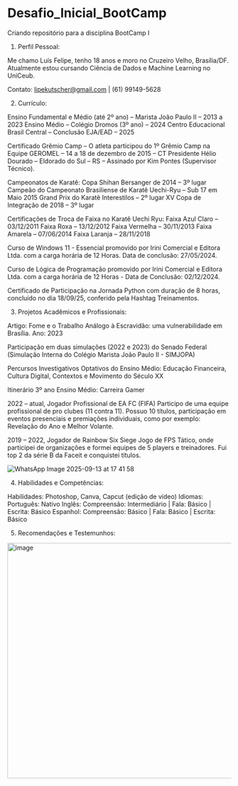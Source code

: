 # Desafio_Inicial_BootCamp
Criando repositório para a disciplina BootCamp I

1. Perfil Pessoal:

Me chamo Luís Felipe, tenho 18 anos e moro no Cruzeiro Velho, Brasília/DF. Atualmente estou cursando Ciência de Dados e Machine Learning no UniCeub.

Contato: lipekutscher@gmail.com | (61) 99149-5628

2.	Currículo:

Ensino Fundamental e Médio (até 2º ano) – Marista João Paulo II – 2013 a 2023
Ensino Médio – Colégio Dromos (3º ano) – 2024
Centro Educacional Brasil Central – Conclusão EJA/EAD – 2025

Certificado Grêmio Camp – O atleta participou do 1º Grêmio Camp na Equipe GEROMEL – 14 a 18 de dezembro de 2015 – CT Presidente Hélio Dourado – Eldorado do Sul – RS – Assinado por Kim Pontes (Supervisor Técnico).

Campeonatos de Karatê:
Copa Shihan Bersanger de 2014 – 3º lugar
Campeão do Campeonato Brasiliense de Karatê Uechi-Ryu – Sub 17 em Maio 2015
Grand Prix do Karatê Interestilos – 2º lugar
XV Copa de Integração de 2018 – 3º lugar

Certificações de Troca de Faixa no Karatê Uechi Ryu:
Faixa Azul Claro – 03/12/2011
Faixa Roxa – 13/12/2012
Faixa Vermelha – 30/11/2013
Faixa Amarela – 07/06/2014
Faixa Laranja – 28/11/2018

Curso de Windows 11 - Essencial promovido por Irini Comercial e Editora Ltda. com a carga horária de 12 Horas. Data de conclusão: 27/05/2024.

Curso de Lógica de Programação promovido por Irini Comercial e Editora Ltda. com a carga horária de 12 Horas - Data de Conclusão: 02/12/2024. 

Certificado de Participação na Jornada Python com duração de 8 horas, concluído no dia 18/09/25, conferido pela Hashtag Treinamentos.

3.	Projetos Acadêmicos e Profissionais:

Artigo: Fome e o Trabalho Análogo à Escravidão: uma vulnerabilidade em Brasília. Ano: 2023

Participação em duas simulações (2022 e 2023) do Senado Federal (Simulação Interna do Colégio Marista João Paulo II - SIMJOPA)

Percursos Investigativos Optativos do Ensino Médio: Educação Financeira, Cultura Digital, Contextos e Movimento do Século XX

Itinerário 3º ano Ensino Médio: Carreira Gamer

2022 – atual, Jogador Profissional de EA FC (FIFA)
Participo de uma equipe profissional de pro clubes (11 contra 11).
Possuo 10 títulos, participação em eventos presenciais e premiações individuais, como por exemplo: Revelação do Ano e Melhor Volante.

2019 – 2022, Jogador de Rainbow Six Siege
Jogo de FPS Tático, onde participei de organizações e formei equipes de 5 players e treinadores. Fui top 2 da série B da Faceit e conquistei títulos.

![WhatsApp Image 2025-09-13 at 17 41 58](https://github.com/user-attachments/assets/c53d1aaa-0a23-41c7-8687-ee5f2845e856)

4.	Habilidades e Competências:
   
Habilidades: Photoshop, Canva, Capcut (edição de vídeo)
Idiomas:
Português: Nativo
Inglês: Compreensão: Intermediário | Fala: Básico | Escrita: Básico
Espanhol: Compreensão: Básico | Fala: Básico | Escrita: Básico

5.	Recomendações e Testemunhos:

   <img width="890" height="529" alt="image" src="https://github.com/user-attachments/assets/0f8f4b7b-7a87-40f4-8873-3846a2c387a8" />
